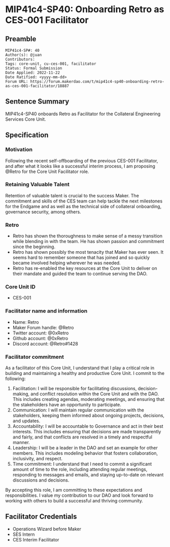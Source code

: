 # MIP41c4-SP40: Onboarding Retro as CES-001 Facilitator


## Preamble

```
MIP41c4-SP#: 40
Author(s): @juan
Contributors: 
Tags: core-unit, cu-ces-001, facilitator
Status: Formal Submission
Date Applied: 2022-11-22
Date Ratified: <yyyy-mm-dd>
Forum URL: https://forum.makerdao.com/t/mip41c4-sp40-onboarding-retro-as-ces-001-facilitator/18887
```

## Sentence Summary
MIP41c4-SP40 onboards Retro as Facilitator for the Collateral Engineering Services Core Unit.

## Specification

### Motivation
Following the recent self-offboarding of the previous CES-001 Facilitator, and after what it looks like a successful interim process, I am proposing @Retro  for the Core Unit Facilitator role. 

### Retaining Valuable Talent

Retention of valuable talent is crucial to the success Maker. The commitment and skills of the CES team can help tackle the next milestones for the Endgame  and as well as the technical side of collateral onboarding, governance security, among others. 

### Retro

* Retro has shown the thoroughness to make sense of a messy transition while blending in with the team. He has shown passion and commitment since the beginning.
* Retro has shown possibly the most tenacity that Maker has ever seen. It seems hard to remember someone that has joined and so quickly became involved helping wherever he was needed.
* Retro has re-enabled the key resources at the Core Unit to deliver on their mandate and guided the team to continue serving the DAO.

### Core Unit ID
* CES-001

### Facilitator name and information
* Name: Retro
* Maker Forum handle: @Retro 
* Twitter account: @0xRetro
* Github account: @0xRetro
* Discord account: @Retro#1428

### Facilitator commitment

As a facilitator of this Core Unit, I understand that I play a critical role in building and maintaining a healthy and productive Core Unit. I commit to the following:

1. Facilitation: I will be responsible for facilitating discussions, decision-making, and conflict resolution within the Core Unit and with the DAO. This includes creating agendas, moderating meetings, and ensuring that the stakeholders have an opportunity to participate.
2. Communication: I will maintain regular communication with the stakeholders, keeping them informed about ongoing projects, decisions, and updates.
3. Accountability: I will be accountable to Governance and act in their best interests. This includes ensuring that decisions are made transparently and fairly, and that conflicts are resolved in a timely and respectful manner.
4. Leadership: I will be a leader in the DAO and set an example for other members. This includes modeling behavior that fosters collaboration, inclusivity, and respect.
5. Time commitment: I understand that I need to commit a significant amount of time to the role, including attending regular meetings, responding to messages and emails, and staying up-to-date on relevant discussions and decisions.

By accepting this role, I am committing to these expectations and responsibilities. I value my contribution to our DAO and look forward to working with others to build a successful and thriving community.

## Facilitator Credentials

* Operations Wizard before Maker
* SES Intern
* CES Interim Facilitator
